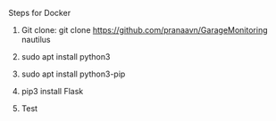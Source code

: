 Steps for Docker
1. Git clone:
git clone https://github.com/pranaavn/GarageMonitoring nautilus

2. sudo apt install python3

3. sudo apt install python3-pip

4. pip3 install Flask

5. Test

